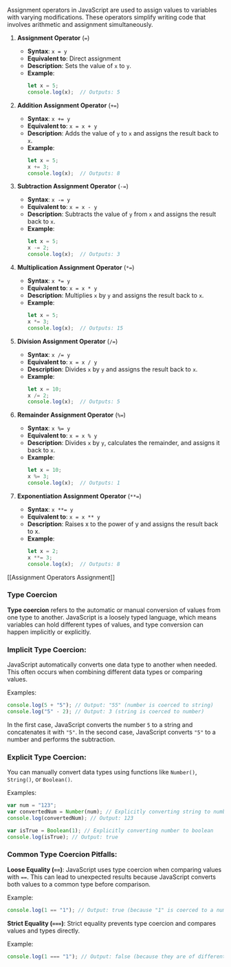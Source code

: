 Assignment operators in JavaScript are used to assign values to variables with varying modifications. These operators simplify writing code that involves arithmetic and assignment simultaneously.

1. **Assignment Operator** (`=`)
	- **Syntax**: `x = y`
	- **Equivalent to**: Direct assignment
	- **Description**: Sets the value of `x` to `y`.
	- **Example**:
		```js
		let x = 5;
		console.log(x);  // Outputs: 5
		```

2. **Addition Assignment Operator** (`+=`)
	- **Syntax**: `x += y`
	- **Equivalent to**: `x = x + y`
	- **Description**: Adds the value of `y` to `x` and assigns the result back to `x`.
	- **Example**:
		```js
		let x = 5;
		x += 3;
		console.log(x);  // Outputs: 8
		```

3. **Subtraction Assignment Operator** (`-=`)
	- **Syntax**: `x -= y`
	- **Equivalent to**: `x = x - y`
	- **Description**: Subtracts the value of `y` from `x` and assigns the result back to `x`.
	- **Example**:
		```js
		let x = 5;
		x -= 2;
		console.log(x);  // Outputs: 3
		```

4. **Multiplication Assignment Operator** (`*=`)
	- **Syntax**: `x *= y`
	- **Equivalent to**: `x = x * y`
	- **Description**: Multiplies `x` by `y` and assigns the result back to `x`.
	- **Example**:
		```js
		let x = 5;
		x *= 3;
		console.log(x);  // Outputs: 15
		```

5. **Division Assignment Operator** (`/=`)
	- **Syntax**: `x /= y`
	- **Equivalent to**: `x = x / y`
	- **Description**: Divides `x` by `y` and assigns the result back to `x`.
	- **Example**:
		```js
		let x = 10;
		x /= 2;
		console.log(x);  // Outputs: 5
		```

6. **Remainder Assignment Operator** (`%=`)
	- **Syntax**: `x %= y`
	- **Equivalent to**: `x = x % y`
	- **Description**: Divides `x` by `y`, calculates the remainder, and assigns it back to `x`.
	- **Example**:
		```js
		let x = 10;
		x %= 3;
		console.log(x);  // Outputs: 1
		```

7. **Exponentiation Assignment Operator** (`**=`)
	- **Syntax**: `x **= y`
	- **Equivalent to**: `x = x ** y`
	- **Description**: Raises x to the power of y and assigns the result back to x.
	- **Example**:
		```js
		let x = 2;
		x **= 3;
		console.log(x);  // Outputs: 8
		```

[[Assignment Operators Assignment]]

### Type Coercion
**Type coercion** refers to the automatic or manual conversion of values from one type to another. JavaScript is a loosely typed language, which means variables can hold different types of values, and type conversion can happen implicitly or explicitly.

### Implicit Type Coercion:
JavaScript automatically converts one data type to another when needed. This often occurs when combining different data types or comparing values.

Examples:
```js
console.log(5 + "5"); // Output: "55" (number is coerced to string)
console.log("5" - 2); // Output: 3 (string is coerced to number)
```

In the first case, JavaScript converts the number `5` to a string and concatenates it with `"5"`. In the second case, JavaScript converts `"5"` to a number and performs the subtraction.

### Explicit Type Coercion:
You can manually convert data types using functions like `Number()`, `String()`, or `Boolean()`.

Examples:
```js
var num = "123";
var convertedNum = Number(num); // Explicitly converting string to number
console.log(convertedNum); // Output: 123

var isTrue = Boolean(1); // Explicitly converting number to boolean
console.log(isTrue); // Output: true
```

### Common Type Coercion Pitfalls:
**Loose Equality (`==`)**: JavaScript uses type coercion when comparing values with `==`. This can lead to unexpected results because JavaScript converts both values to a common type before comparison.

Example:
```js
console.log(1 == "1"); // Output: true (because "1" is coerced to a number)
```

**Strict Equality (`===`)**: Strict equality prevents type coercion and compares values and types directly.

Example:
```js
console.log(1 === "1"); // Output: false (because they are of different types)
```
